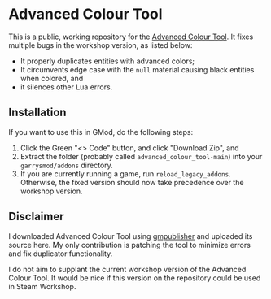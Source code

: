 # Advanced Colour Tool

This is a public, working repository for the [Advanced Colour Tool](https://steamcommunity.com/sharedfiles/filedetails/?id=692778306). It fixes multiple bugs in the workshop version, as listed below:
- It properly duplicates entities with advanced colors;
- It circumvents edge case with the `null` material causing black entities when colored, and
- it silences other Lua errors.

## Installation
If you want to use this in GMod, do the following steps:
1. Click the Green "<> Code" button, and click "Download Zip", and
2. Extract the folder (probably called `advanced_colour_tool-main`) into your `garrysmod/addons` directory.
3. If you are currently running a game, run `reload_legacy_addons`. Otherwise, the fixed version should now take precedence over the workshop version.

## Disclaimer
I downloaded Advanced Colour Tool using [gmpublisher](https://github.com/WilliamVenner/gmpublisher) and uploaded its source here. My only contribution is patching the tool to minimize errors and fix duplicator functionality.

I do not aim to supplant the current workshop version of the Advanced Colour Tool. It would be nice if this version on the repository could be used in Steam Workshop.
